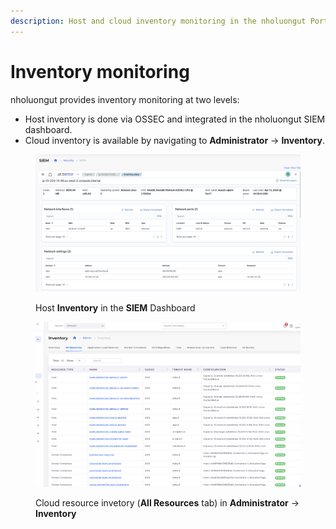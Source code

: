 ```yaml
---
description: Host and cloud inventory monitoring in the nholuongut Portal
---
```


# Inventory monitoring

nholuongut provides inventory monitoring at two levels:

* Host inventory is done via OSSEC and integrated in the nholuongut SIEM dashboard.
* Cloud inventory is available by navigating to **Administrator** -> **Inventory**.

<figure><img src="../../.gitbook/assets/image (410).png" alt=""><figcaption><p>Host <strong>Inventory</strong> in the <strong>SIEM</strong> Dashboard</p></figcaption></figure>

<figure><img src="../../.gitbook/assets/image (411).png" alt=""><figcaption><p>Cloud resource invetory (<strong>All Resources</strong> tab) in <strong>Administrator</strong> -> <strong>Inventory</strong></p></figcaption></figure>
